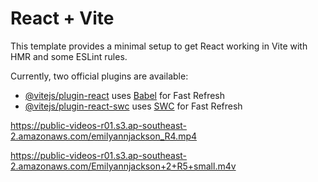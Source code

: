 # React + Vite

This template provides a minimal setup to get React working in Vite with HMR and some ESLint rules.

Currently, two official plugins are available:

- [@vitejs/plugin-react](https://github.com/vitejs/vite-plugin-react/blob/main/packages/plugin-react/README.md) uses [Babel](https://babeljs.io/) for Fast Refresh
- [@vitejs/plugin-react-swc](https://github.com/vitejs/vite-plugin-react-swc) uses [SWC](https://swc.rs/) for Fast Refresh

https://public-videos-r01.s3.ap-southeast-2.amazonaws.com/emilyannjackson_R4.mp4

https://public-videos-r01.s3.ap-southeast-2.amazonaws.com/Emilyannjackson+2+R5+small.m4v
